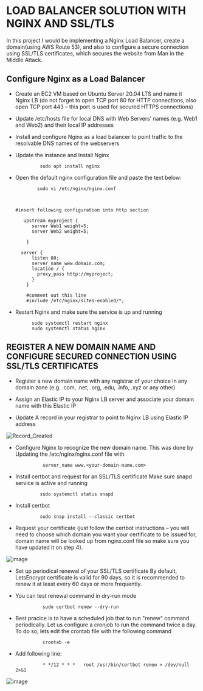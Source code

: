 # LOAD BALANCER SOLUTION WITH NGINX AND SSL/TLS

In this project I would be implementing a Nginx Load Balancer, create a domain(using AWS Route 53), and also to configure a secure connection using SSL/TLS certificates, which secures the website from Man in the Middle Attack.

## Configure Nginx as a Load Balancer
* Create an EC2 VM based on Ubuntu Server 20.04 LTS and name it Nginx LB (do not forget to open TCP port 80 for HTTP connections, also open TCP port 443 – this port is used for secured HTTPS connections)
- Update /etc/hosts file for local DNS with Web Servers’ names (e.g. Web1 and Web2) and their local IP addresses
* Install and configure Nginx as a load balancer to point traffic to the resolvable DNS names of the webservers
- Update the instance and Install Nginx
        
               sudo apt install nginx
        
- Open the default nginx configuration file and paste the text below:
              
              sudo vi /etc/nginx/nginx.conf
              
        
    
      #insert following configuration into http section

         upstream myproject {
            server Web1 weight=5;
            server Web2 weight=5;

          }

        server {
            listen 80;
            server_name www.domain.com;
            location / {
              proxy_pass http://myproject;
            }
          }
          
          #comment out this line
          #include /etc/nginx/sites-enabled/*;


- Restart Nginx and make sure the service is up and running

            sudo systemctl restart nginx
            sudo systemctl status nginx



## REGISTER A NEW DOMAIN NAME AND CONFIGURE SECURED CONNECTION USING SSL/TLS CERTIFICATES

* Register a new domain name with any registrar of your choice in any domain zone (e.g. .com, .net, .org, .edu, .info, .xyz or any other)
        
- Assign an Elastic IP to your Nginx LB server and associate your domain name with this Elastic IP
        
- Update A record in your registrar to point to Nginx LB using Elastic IP address
 
     
![Record_Created](https://user-images.githubusercontent.com/122198373/218596336-8212a99d-8e55-4655-b174-48e1eb634cd4.png)




   
   
   
 
* Configure Nginx to recognize the new domain name. This was done by Updating the /etc/nginx/nginx.conf file with

                server_name www.<your-domain-name.com>


- Install certbot and request for an SSL/TLS certificate Make sure snapd service is active and running

               sudo systemctl status snapd

- Install certbot

               sudo snap install --classic certbot

- Request your certificate (just follow the certbot instructions – you will need to choose which domain you want your certificate to be issued for, domain name will be looked up from nginx.conf file so make sure you have updated it on step 4).


![image](https://user-images.githubusercontent.com/122198373/218607162-4e7bf7ef-d3b1-4279-812c-eb65fa19034c.png)





* Set up periodical renewal of your SSL/TLS certificate By default, LetsEncrypt certificate is valid for 90 days, so it is recommended to renew it at least every 60 days or more frequently.

- You can test renewal command in dry-run mode

                sudo certbot renew --dry-run

- Best pracice is to have a scheduled job that to run "renew" command periodically. Let us configure a cronjob to run the command twice a day. 
   To do so, lets edit the crontab file with the following command


                crontab -e

- Add following line:

                * */12 * * *   root /usr/bin/certbot renew > /dev/null 2>&1


![image](https://user-images.githubusercontent.com/122198373/218602700-5961ccb9-b9da-48df-917a-cabfeb4aca34.png)
